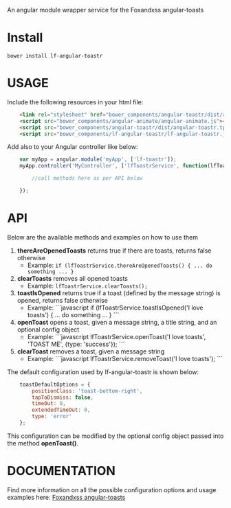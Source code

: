 An angular module wrapper service for the Foxandxss angular-toasts


Install
=======
```
bower install lf-angular-toastr
```

USAGE
=====
Include the following resources in your html file:

```html
    <link rel="stylesheet" href="bower_components/angular-toastr/dist/angular-toastr.css">
    <script src="bower_components/angular-animate/angular-animate.js"></script>
    <script src="bower_components/angular-toastr/dist/angular-toastr.tpls.js"></script>
    <script src="bower_components/lf-angular-toastr/lf-angular-toastr.js"></script>
```

Add also to your Angular controller like below:

```javascript
    var myApp = angular.module('myApp', ['lf-toastr']);
    myApp.controller('MyController', ['lfToastrService', function(lfToastrService) {

        //call methods here as per API below

    });
```

API
===
Below are the available methods and examples on how to use them
<ol>
    <li><b>thereAreOpenedToasts</b> returns true if there are toasts, returns false otherwise
        <ul><li>Example: 
            <code>if (lfToastrService.thereAreOpenedToasts() { ... do something ... }</code>
        </li></ul>
    </li>
    <li><b>clearToasts</b> removes all opened toasts
        <ul><li>Example: 
            <code>lfToastrService.clearToasts();</code>
        </li></ul>
    </li>
    <li><b>toastIsOpened</b> returns true if a toast (defined by the message string) is opened, returns false otherwise
        <ul><li>Example: 
            ```javascript 
            if (lfToastrService.toastIsOpened('I love toasts') { ... do something ... }
            ```
        </li></ul>
    </li>
    <li><b>openToast</b> opens a toast, given a message string, a title string, and an optional config object
        <ul><li>Example: 
            ```javascript 
            lfToastrService.openToast('I love toasts', 'TOAST ME', {type: 'success'});
            ```
        </li></ul>
    </li>
    <li><b>clearToast</b> removes a toast, given a message string
        <ul><li>Example: 
            ```javascript 
            lfToastrService.removeToast('I love toasts');
            ```
        </li></ul>
    </li>
</ol>

The default configuration used by lf-angular-toastr is shown below:

```javascript
    toastDefaultOptions = {
        positionClass: 'toast-bottom-right',
        tapToDismiss: false,
        timeOut: 0,
        extendedTimeOut: 0,
        type: 'error'
    };
```

This configuration can be modified by the optional config object passed into the method <b>openToast()</b>.

DOCUMENTATION
=============
Find more information on all the possible configuration options and usage examples here:
<a href="https://github.com/Foxandxss/angular-toastr">Foxandxss angular-toasts</a>
